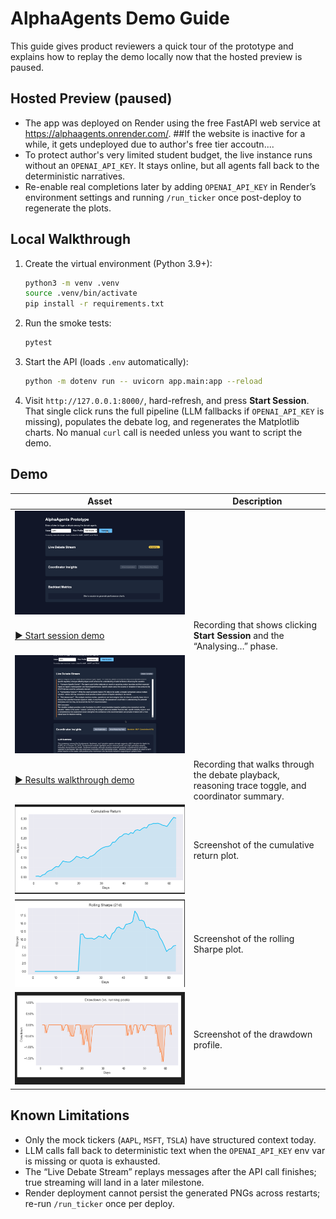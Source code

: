 # AlphaAgents Demo Guide

This guide gives product reviewers a quick tour of the prototype and explains how to replay the demo locally now that the hosted preview is paused.

## Hosted Preview (paused)

- The app was deployed on Render using the free FastAPI web service at https://alphaagents.onrender.com/.   ##If the website is inactive for a while, it gets undeployed due to author's free tier accoutn....
- To protect author's very limited student budget, the live instance runs without an `OPENAI_API_KEY`. It stays online, but all agents fall back to the deterministic narratives.
- Re-enable real completions later by adding `OPENAI_API_KEY` in Render’s environment settings and running `/run_ticker` once post-deploy to regenerate the plots.

## Local Walkthrough

1. Create the virtual environment (Python 3.9+):
   ```bash
   python3 -m venv .venv
   source .venv/bin/activate
   pip install -r requirements.txt
   ```
2. Run the smoke tests:
   ```bash
   pytest
   ```
3. Start the API (loads `.env` automatically):
   ```bash
   python -m dotenv run -- uvicorn app.main:app --reload
   ```
4. Visit `http://127.0.0.1:8000/`, hard-refresh, and press **Start Session**. That single click runs the full pipeline (LLM fallbacks if `OPENAI_API_KEY` is missing), populates the debate log, and regenerates the Matplotlib charts. No manual `curl` call is needed unless you want to script the demo.

## Demo 

| Asset | Description |
|-------|-------------|
![Start Session preview](docs/media/start-session-thumb.png) |
| [▶️ Start session demo](docs/media/start-session-demo.mp4) | Recording that shows clicking **Start Session** and the “Analysing…” phase. |
![Results walkthrough preview](docs/media/results-thumb.png) | 
| [▶️ Results walkthrough demo](docs/media/results-walkthrough.mp4) | Recording that walks through the debate playback, reasoning trace toggle, and coordinator summary. |
|![Cumulative return chart](docs/media/plot-cumulative.png) | Screenshot of the cumulative return plot. |
|![Rolling sharpe chart](docs/media/plot-rolling-sharpe.png) | Screenshot of the rolling Sharpe plot. |
| ![Drawdown_chart](docs/media/plot-drawdown.png) | Screenshot of the drawdown profile. |

## Known Limitations

- Only the mock tickers (`AAPL`, `MSFT`, `TSLA`) have structured context today.
- LLM calls fall back to deterministic text when the `OPENAI_API_KEY` env var is missing or quota is exhausted.
- The “Live Debate Stream” replays messages after the API call finishes; true streaming will land in a later milestone.
- Render deployment cannot persist the generated PNGs across restarts; re-run `/run_ticker` once per deploy.

